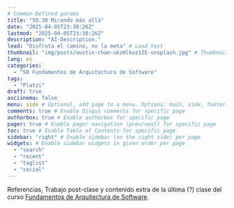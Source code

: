 ```yaml
---
# Common-Defined params
title: "50.30 Mirando más allá"
date: "2025-04-05T23:30:26Z"
lastmod: "2025-04-05T23:30:26Z"
description: "AI-Description."
lead: "Disfruta el camino, no la meta" # Lead text
thumbnail: "img/posts/austin-chan-ukzHlkoz1IE-unsplash.jpg" # Thumbnail image
lang: es
categories:
  - "50 Fundamentos de Arquitectura de Software"
tags:
  - "Platzi"
draft: true
asciinema: false
menu: side # Optional, add page to a menu. Options: main, side, footer
comments: true # Enable Disqus comments for specific page
authorbox: true # Enable authorbox for specific page
pager: true # Enable pager navigation (prev/next) for specific page
toc: true # Enable Table of Contents for specific page
sidebar: "right" # Enable sidebar (on the right side) per page
widgets: # Enable sidebar widgets in given order per page
  - "search"
  - "recent"
  - "taglist"
  - "social"
---
```


Referencias, Trabajo post-clase y contenido extra de la última (?) clase del curso [Fundamentos de Arquitectura de Software](https://platzi.com/). 

<!--more-->

